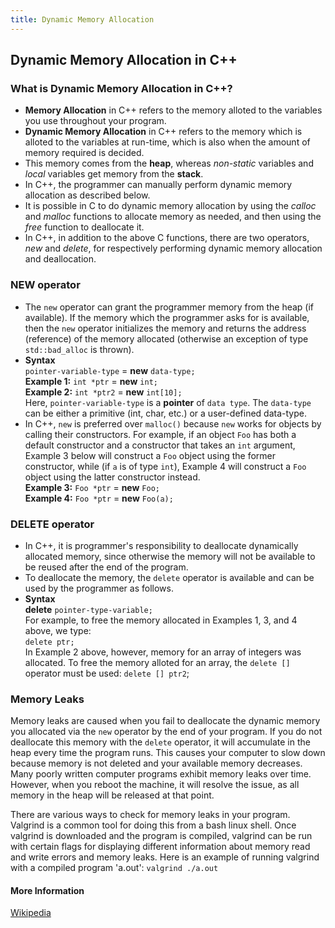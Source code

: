 ```yaml
---
title: Dynamic Memory Allocation
---
```

## Dynamic Memory Allocation in C++

### What is Dynamic Memory Allocation in C++?
* **Memory Allocation** in C++ refers to the memory alloted to the variables you use throughout your program.
* **Dynamic Memory Allocation** in C++ refers to the memory which is alloted to the variables at run-time, which is also when the amount of memory required is decided.
* This memory comes from the **heap**, whereas _non-static_ variables and _local_ variables get memory from the **stack**.
* In C++, the programmer can manually perform dynamic memory allocation as described below.
* It is possible in C to do dynamic memory allocation by using the _calloc_ and _malloc_ functions to allocate memory as needed, and then using the _free_ function to deallocate it.
* In C++, in addition to the above C functions, there are two operators, _new_ and _delete_, for respectively performing dynamic memory allocation and deallocation.

### NEW operator
* The `new` operator can grant the programmer memory from the heap (if available). If the memory which the programmer asks for is available, then the `new` operator initializes the memory and returns the address (reference) of the memory allocated (otherwise an exception of type `std::bad_alloc` is thrown).
* **Syntax**  
 `pointer-variable-type` = **new** `data-type;`  
 **Example 1:** `int *ptr` = **new** `int;`  
 **Example 2:** `int *ptr2` = **new** `int[10];`  
 Here, `pointer-variable-type` is a **pointer** of `data type`. The `data-type` can be either a primitive (int, char, etc.) or a user-defined data-type.
 * In C++, `new` is preferred over `malloc()` because `new` works for objects by calling their constructors. For example, if an object `Foo` has both a default constructor and a constructor that takes an `int` argument, Example 3 below will construct a `Foo` object using the former constructor, while (if `a` is of type `int`), Example 4 will construct a `Foo` object using the latter constructor instead.  
 **Example 3:** `Foo *ptr` = **new** `Foo;`  
 **Example 4:** `Foo *ptr` = **new** `Foo(a);`  

### DELETE operator
* In C++, it is programmer's responsibility to deallocate dynamically allocated memory, since otherwise the memory will not be available to be reused after the end of the program.
* To deallocate the memory, the `delete` operator is available and can be used by the programmer as follows.
* **Syntax**  
 **delete** `pointer-type-variable;`  
 For example, to free the memory allocated in Examples 1, 3, and 4 above, we type:  
 `delete ptr;`  
 In Example 2 above, however, memory for an array of integers was allocated. To free the memory alloted for an array, the `delete []` operator must be used:
 `delete [] ptr2`;
 
 ### Memory Leaks
 Memory leaks are caused when you fail to deallocate the dynamic memory you allocated via the `new` operator by the end of your program. If you do not deallocate this memory with the `delete` operator, it will accumulate in the heap every time the program runs. This causes your computer to slow down because memory is not deleted and your available memory decreases. Many poorly written computer programs exhibit memory leaks over time. However, when you reboot the machine, it will resolve the issue, as all memory in the heap will be released at that point.
 
 There are various ways to check for memory leaks in your program. Valgrind is a common tool for doing this from a bash linux shell. Once valgrind is downloaded and the program is compiled, valgrind can be run with certain flags for displaying different information about memory read and write errors and memory leaks. Here is an example of running valgrind with a compiled program 'a.out':
 `valgrind ./a.out`
 
 #### More Information
 [Wikipedia](https://en.wikipedia.org/wiki/New_and_delete_(C%2B%2B))
 
 
